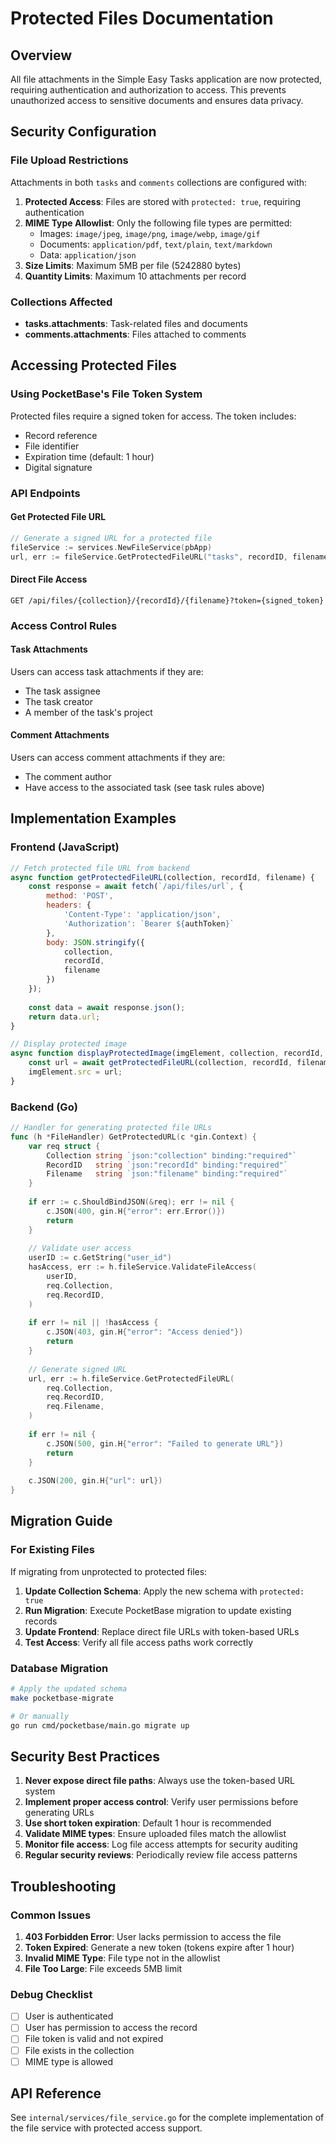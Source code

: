 # Protected Files Documentation

## Overview

All file attachments in the Simple Easy Tasks application are now protected, requiring authentication and authorization to access. This prevents unauthorized access to sensitive documents and ensures data privacy.

## Security Configuration

### File Upload Restrictions

Attachments in both `tasks` and `comments` collections are configured with:

1. **Protected Access**: Files are stored with `protected: true`, requiring authentication
2. **MIME Type Allowlist**: Only the following file types are permitted:
   - Images: `image/jpeg`, `image/png`, `image/webp`, `image/gif`
   - Documents: `application/pdf`, `text/plain`, `text/markdown`
   - Data: `application/json`
3. **Size Limits**: Maximum 5MB per file (5242880 bytes)
4. **Quantity Limits**: Maximum 10 attachments per record

### Collections Affected

- **tasks.attachments**: Task-related files and documents
- **comments.attachments**: Files attached to comments

## Accessing Protected Files

### Using PocketBase's File Token System

Protected files require a signed token for access. The token includes:
- Record reference
- File identifier
- Expiration time (default: 1 hour)
- Digital signature

### API Endpoints

#### Get Protected File URL
```go
// Generate a signed URL for a protected file
fileService := services.NewFileService(pbApp)
url, err := fileService.GetProtectedFileURL("tasks", recordID, filename)
```

#### Direct File Access
```
GET /api/files/{collection}/{recordId}/{filename}?token={signed_token}
```

### Access Control Rules

#### Task Attachments
Users can access task attachments if they are:
- The task assignee
- The task creator
- A member of the task's project

#### Comment Attachments
Users can access comment attachments if they are:
- The comment author
- Have access to the associated task (see task rules above)

## Implementation Examples

### Frontend (JavaScript)
```javascript
// Fetch protected file URL from backend
async function getProtectedFileURL(collection, recordId, filename) {
    const response = await fetch(`/api/files/url`, {
        method: 'POST',
        headers: {
            'Content-Type': 'application/json',
            'Authorization': `Bearer ${authToken}`
        },
        body: JSON.stringify({
            collection,
            recordId,
            filename
        })
    });
    
    const data = await response.json();
    return data.url;
}

// Display protected image
async function displayProtectedImage(imgElement, collection, recordId, filename) {
    const url = await getProtectedFileURL(collection, recordId, filename);
    imgElement.src = url;
}
```

### Backend (Go)
```go
// Handler for generating protected file URLs
func (h *FileHandler) GetProtectedURL(c *gin.Context) {
    var req struct {
        Collection string `json:"collection" binding:"required"`
        RecordID   string `json:"recordId" binding:"required"`
        Filename   string `json:"filename" binding:"required"`
    }
    
    if err := c.ShouldBindJSON(&req); err != nil {
        c.JSON(400, gin.H{"error": err.Error()})
        return
    }
    
    // Validate user access
    userID := c.GetString("user_id")
    hasAccess, err := h.fileService.ValidateFileAccess(
        userID, 
        req.Collection, 
        req.RecordID,
    )
    
    if err != nil || !hasAccess {
        c.JSON(403, gin.H{"error": "Access denied"})
        return
    }
    
    // Generate signed URL
    url, err := h.fileService.GetProtectedFileURL(
        req.Collection, 
        req.RecordID, 
        req.Filename,
    )
    
    if err != nil {
        c.JSON(500, gin.H{"error": "Failed to generate URL"})
        return
    }
    
    c.JSON(200, gin.H{"url": url})
}
```

## Migration Guide

### For Existing Files

If migrating from unprotected to protected files:

1. **Update Collection Schema**: Apply the new schema with `protected: true`
2. **Run Migration**: Execute PocketBase migration to update existing records
3. **Update Frontend**: Replace direct file URLs with token-based URLs
4. **Test Access**: Verify all file access paths work correctly

### Database Migration
```bash
# Apply the updated schema
make pocketbase-migrate

# Or manually
go run cmd/pocketbase/main.go migrate up
```

## Security Best Practices

1. **Never expose direct file paths**: Always use the token-based URL system
2. **Implement proper access control**: Verify user permissions before generating URLs
3. **Use short token expiration**: Default 1 hour is recommended
4. **Validate MIME types**: Ensure uploaded files match the allowlist
5. **Monitor file access**: Log file access attempts for security auditing
6. **Regular security reviews**: Periodically review file access patterns

## Troubleshooting

### Common Issues

1. **403 Forbidden Error**: User lacks permission to access the file
2. **Token Expired**: Generate a new token (tokens expire after 1 hour)
3. **Invalid MIME Type**: File type not in the allowlist
4. **File Too Large**: File exceeds 5MB limit

### Debug Checklist

- [ ] User is authenticated
- [ ] User has permission to access the record
- [ ] File token is valid and not expired
- [ ] File exists in the collection
- [ ] MIME type is allowed

## API Reference

See `internal/services/file_service.go` for the complete implementation of the file service with protected access support.